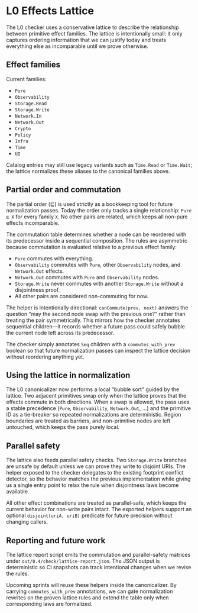 # L0 Effects Lattice

The L0 checker uses a conservative lattice to describe the relationship between
primitive effect families. The lattice is intentionally small: it only captures
ordering information that we can justify today and treats everything else as
incomparable until we prove otherwise.

## Effect families

Current families:

- `Pure`
- `Observability`
- `Storage.Read`
- `Storage.Write`
- `Network.In`
- `Network.Out`
- `Crypto`
- `Policy`
- `Infra`
- `Time`
- `UI`

Catalog entries may still use legacy variants such as `Time.Read` or
`Time.Wait`; the lattice normalizes these aliases to the canonical families
above.

## Partial order and commutation

The partial order (⊑) is used strictly as a bookkeeping tool for future
normalization passes. Today the order only tracks a single relationship:
`Pure ⊑ X` for every family `X`. No other pairs are related, which keeps all
non-pure effects incomparable.

The commutation table determines whether a node can be reordered with its
predecessor inside a sequential composition. The rules are asymmetric because
commutation is evaluated relative to a previous effect family:

- `Pure` commutes with everything.
- `Observability` commutes with `Pure`, other `Observability` nodes, and
  `Network.Out` effects.
- `Network.Out` commutes with `Pure` and `Observability` nodes.
- `Storage.Write` never commutes with another `Storage.Write` without a
  disjointness proof.
- All other pairs are considered non-commuting for now.

The helper is intentionally directional: `canCommute(prev, next)` answers the
question “may the second node swap with the previous one?” rather than treating
the pair symmetrically. This mirrors how the checker annotates sequential
children—it records whether a future pass could safely bubble the current node
left across its predecessor.

The checker simply annotates `Seq` children with a `commutes_with_prev` boolean
so that future normalization passes can inspect the lattice decision without
reordering anything yet.

## Using the lattice in normalization

The L0 canonicalizer now performs a local "bubble sort" guided by the lattice.
Two adjacent primitives swap only when the lattice proves that the effects
commute in both directions. When a swap is allowed, the pass uses a stable
precedence (`Pure`, `Observability`, `Network.Out`, …) and the primitive ID as a
tie-breaker so repeated normalizations are deterministic. Region boundaries are
treated as barriers, and non-primitive nodes are left untouched, which keeps the
pass purely local.

## Parallel safety

The lattice also feeds parallel safety checks. Two `Storage.Write` branches are
unsafe by default unless we can prove they write to disjoint URIs. The helper
exposed to the checker delegates to the existing footprint conflict detector,
so the behavior matches the previous implementation while giving us a single
entry point to relax the rule when disjointness laws become available.

All other effect combinations are treated as parallel-safe, which keeps the
current behavior for non-write pairs intact. The exported helpers support an
optional `disjoint(uriA, uriB)` predicate for future precision without changing
callers.

## Reporting and future work

The lattice report script emits the commutation and parallel-safety matrices
under `out/0.4/check/lattice-report.json`. The JSON output is deterministic so
CI snapshots can track intentional changes when we revise the rules.

Upcoming sprints will reuse these helpers inside the canonicalizer. By carrying
`commutes_with_prev` annotations, we can gate normalization rewrites on the
proven lattice rules and extend the table only when corresponding laws are
formalized.
